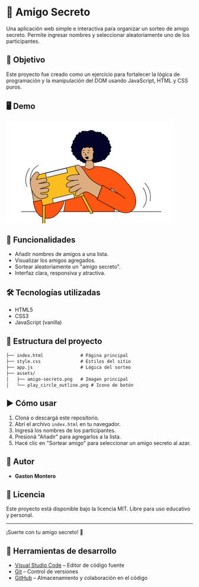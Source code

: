 
# 🎁 Amigo Secreto

Una aplicación web simple e interactiva para organizar un sorteo de amigo secreto. Permite ingresar nombres y seleccionar aleatoriamente uno de los participantes.

## 🧠 Objetivo

Este proyecto fue creado como un ejercicio para fortalecer la lógica de programación y la manipulación del DOM usando JavaScript, HTML y CSS puros.

## 🖥️ Demo

![Captura del proyecto](assets/amigo-secreto.png)

## 🚀 Funcionalidades

- Añadir nombres de amigos a una lista.
- Visualizar los amigos agregados.
- Sortear aleatoriamente un "amigo secreto".
- Interfaz clara, responsiva y atractiva.

## 🛠️ Tecnologías utilizadas

- HTML5
- CSS3
- JavaScript (vanilla)

## 📂 Estructura del proyecto

```
├── index.html              # Página principal
├── style.css               # Estilos del sitio
├── app.js                  # Lógica del sorteo
├── assets/
│   ├── amigo-secreto.png   # Imagen principal
│   └── play_circle_outline.png # Icono de botón
```

## ▶️ Cómo usar

1. Cloná o descargá este repositorio.
2. Abrí el archivo `index.html` en tu navegador.
3. Ingresá los nombres de los participantes.
4. Presioná "Añadir" para agregarlos a la lista.
5. Hacé clic en "Sortear amigo" para seleccionar un amigo secreto al azar.

## 👤 Autor

- **Gaston Montero** 

## 📝 Licencia

Este proyecto está disponible bajo la licencia MIT. Libre para uso educativo y personal.

---

¡Suerte con tu amigo secreto! 🎉


## 🧰 Herramientas de desarrollo

- [Visual Studio Code](https://code.visualstudio.com/) – Editor de código fuente
- [Git](https://git-scm.com/) – Control de versiones
- [GitHub](https://github.com/) – Almacenamiento y colaboración en el código
